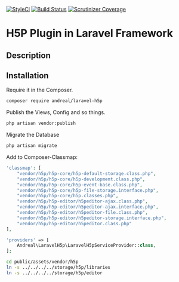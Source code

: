 [![StyleCI](https://styleci.io/repos/122313672/shield?branch=master)](https://styleci.io/repos/122313672)
[![Build Status](https://travis-ci.org/andreal/Laravel-H5P.svg?branch=master)](https://travis-ci.org/andreal/Laravel-H5P)
[![Scrutinizer Coverage](https://scrutinizer-ci.com/g/andreal/Laravel-H5P/badges/coverage.png?b=master)](https://scrutinizer-ci.com/g/andreal/Laravel-H5P/?branch=master)



# H5P Plugin in Laravel Framework 

## Description



## Installation

Require it in the Composer.

```bash
composer require andreal/laravel-h5p
```

Publish the Views, Config and so things.

```bash
php artisan vendor:publish
```

Migrate the Database

```bash
php artisan migrate
```

Add to Composer-Classmap:
```php
'classmap': [
    "vendor/h5p/h5p-core/h5p-default-storage.class.php",
    "vendor/h5p/h5p-core/h5p-development.class.php",
    "vendor/h5p/h5p-core/h5p-event-base.class.php",
    "vendor/h5p/h5p-core/h5p-file-storage.interface.php",
    "vendor/h5p/h5p-core/h5p.classes.php",
    "vendor/h5p/h5p-editor/h5peditor-ajax.class.php",
    "vendor/h5p/h5p-editor/h5peditor-ajax.interface.php",
    "vendor/h5p/h5p-editor/h5peditor-file.class.php",
    "vendor/h5p/h5p-editor/h5peditor-storage.interface.php",
    "vendor/h5p/h5p-editor/h5peditor.class.php"
],
```

```php
'providers' => [
    Andreal\LaravelH5p\LaravelH5pServiceProvider::class,
];
```

```bash
cd public/assets/vendor/h5p
ln -s ../../../../storage/h5p/libraries
ln -s ../../../../storage/h5p/editor
```
